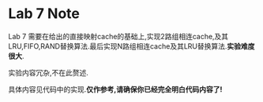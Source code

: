 # Lab 7 Note

Lab 7 需要在给出的直接映射cache的基础上,实现2路组相连cache,及其LRU,FIFO,RAND替换算法.最后实现N路组相连cache及其LRU替换算法.**实验难度很大**.

实验内容冗杂,不在此赘述.

具体内容见代码中的实现.**仅作参考,请确保你已经完全明白代码内容了!**